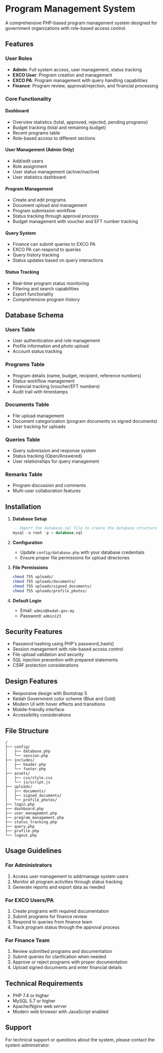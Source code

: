 # Program Management System

A comprehensive PHP-based program management system designed for government organizations with role-based access control.

## Features

### User Roles
- **Admin**: Full system access, user management, status tracking
- **EXCO User**: Program creation and management
- **EXCO PA**: Program management with query handling capabilities
- **Finance**: Program review, approval/rejection, and financial processing

### Core Functionality

#### Dashboard
- Overview statistics (total, approved, rejected, pending programs)
- Budget tracking (total and remaining budget)
- Recent programs table
- Role-based access to different sections

#### User Management (Admin Only)
- Add/edit users
- Role assignment
- User status management (active/inactive)
- User statistics dashboard

#### Program Management
- Create and edit programs
- Document upload and management
- Program submission workflow
- Status tracking through approval process
- Budget management with voucher and EFT number tracking

#### Query System
- Finance can submit queries to EXCO PA
- EXCO PA can respond to queries
- Query history tracking
- Status updates based on query interactions

#### Status Tracking
- Real-time program status monitoring
- Filtering and search capabilities
- Export functionality
- Comprehensive program history

## Database Schema

### Users Table
- User authentication and role management
- Profile information and photo upload
- Account status tracking

### Programs Table
- Program details (name, budget, recipient, reference numbers)
- Status workflow management
- Financial tracking (voucher/EFT numbers)
- Audit trail with timestamps

### Documents Table
- File upload management
- Document categorization (program documents vs signed documents)
- User tracking for uploads

### Queries Table
- Query submission and response system
- Status tracking (Open/Answered)
- User relationships for query management

### Remarks Table
- Program discussion and comments
- Multi-user collaboration features

## Installation

1. **Database Setup**
   ```sql
   -- Import the database.sql file to create the database structure
   mysql -u root -p < database.sql
   ```

2. **Configuration**
   - Update `config/database.php` with your database credentials
   - Ensure proper file permissions for upload directories

3. **File Permissions**
   ```bash
   chmod 755 uploads/
   chmod 755 uploads/documents/
   chmod 755 uploads/signed_documents/
   chmod 755 uploads/profile_photos/
   ```

4. **Default Login**
   - Email: `admin@kedah.gov.my`
   - Password: `admin123`

## Security Features

- Password hashing using PHP's password_hash()
- Session management with role-based access control
- File upload validation and security
- SQL injection prevention with prepared statements
- CSRF protection considerations

## Design Features

- Responsive design with Bootstrap 5
- Kedah Government color scheme (Blue and Gold)
- Modern UI with hover effects and transitions
- Mobile-friendly interface
- Accessibility considerations

## File Structure

```
/
├── config/
│   ├── database.php
│   └── session.php
├── includes/
│   ├── header.php
│   └── footer.php
├── assets/
│   ├── css/style.css
│   └── js/script.js
├── uploads/
│   ├── documents/
│   ├── signed_documents/
│   └── profile_photos/
├── login.php
├── dashboard.php
├── user_management.php
├── program_management.php
├── status_tracking.php
├── query.php
├── profile.php
└── logout.php
```

## Usage Guidelines

### For Administrators
1. Access user management to add/manage system users
2. Monitor all program activities through status tracking
3. Generate reports and export data as needed

### For EXCO Users/PA
1. Create programs with required documentation
2. Submit programs for finance review
3. Respond to queries from finance team
4. Track program status through the approval process

### For Finance Team
1. Review submitted programs and documentation
2. Submit queries for clarification when needed
3. Approve or reject programs with proper documentation
4. Upload signed documents and enter financial details

## Technical Requirements

- PHP 7.4 or higher
- MySQL 5.7 or higher
- Apache/Nginx web server
- Modern web browser with JavaScript enabled

## Support

For technical support or questions about the system, please contact the system administrator.